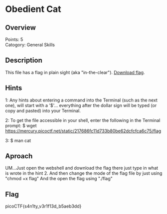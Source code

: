 # Obedient Cat


## Overview
Points: 5  
Catogory: General Skills

## Description
This file has a flag in plain sight (aka "in-the-clear"). [Download flag](flag).

## Hints
1: Any hints about entering a command into the Terminal (such as the next one), will start with a '$'... everything after the dollar sign will be typed (or copy and pasted) into your Terminal.

2: To get the file accessible in your shell, enter the following in the Terminal prompt: 
$ wget https://mercury.picoctf.net/static/217686fc11d733b80be62dcfcfca6c75/flag

3: $ man cat

## Aproach
UM...Just open the webshell and download the flag there just type in what is wrote in the hint 2. And then change the mode of the flag file by just using "chmod +x flag" And the open the flag using "./flag"

## Flag
picoCTF{s4n1ty_v3r1f13d_b5aeb3dd}
